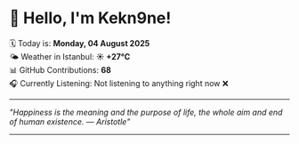 # 👋 Hello, I'm Kekn9ne!

🗓️ Today is: **Monday, 04 August 2025**  
🌤️ Weather in Istanbul: **☀️   +27°C**  
📊 GitHub Contributions: **68**  
🎧 Currently Listening: Not listening to anything right now ❌

---

_"Happiness is the meaning and the purpose of life, the whole aim and end of human existence. — *Aristotle*"_

---
